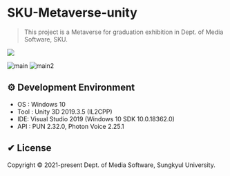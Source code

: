 # SKU-Metaverse-unity
> This project is a Metaverse for graduation exhibition in Dept. of Media Software, SKU.
<p>
  <a><img src="https://img.shields.io/badge/unity3d-2019.3.5-blue?style=flat-square&logo=unity"></a>
</p>

![main](https://user-images.githubusercontent.com/61134850/138872276-69237784-3eb8-4010-8133-a1232bc6112c.jpg)
![main2](https://user-images.githubusercontent.com/61134850/139530596-5a0e9d78-153b-48e6-9179-77f717974ffe.png)

## ⚙ Development Environment
 * OS : Windows 10
 * Tool : Unity 3D 2019.3.5 (IL2CPP)
 * IDE: Visual Studio 2019 (Windows 10 SDK 10.0.18362.0)
 * API : PUN 2.32.0, Photon Voice 2.25.1

## ✔ License
Copyright © 2021-present Dept. of Media Software, Sungkyul University.
